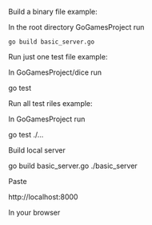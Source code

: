 Build a binary file example:

In the root directory GoGamesProject run

```
go build basic_server.go
```

Run just one test file example:

In GoGamesProject/dice run

go test

Run all test riles example:

In GoGamesProject run

go test ./...

Build local server

go build basic_server.go
./basic_server

Paste 

http://localhost:8000

In your browser